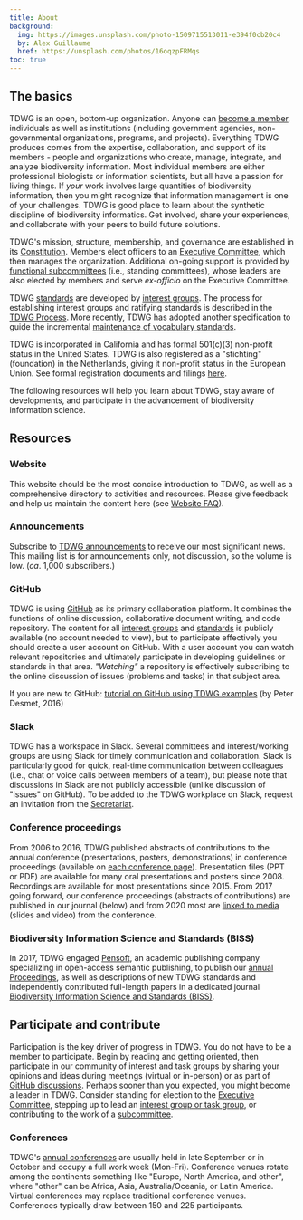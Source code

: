 ```yaml
---
title: About
background:
  img: https://images.unsplash.com/photo-1509715513011-e394f0cb20c4
  by: Alex Guillaume
  href: https://unsplash.com/photos/16oqzpFRMqs
toc: true
---
```


## The basics

TDWG is an open, bottom-up organization. Anyone can [become a member](/about/membership/), individuals as well as institutions (including government agencies, non-governmental organizations, programs, and projects). Everything TDWG produces comes from the expertise, collaboration, and support of its members - people and organizations who create, manage, integrate, and analyze biodiversity information. Most individual members are either professional biologists or information scientists, but all have a passion for living things. If _your_ work involves large quantities of biodiversity information, then you might recognize that information management is one of your challenges. TDWG is good place to learn about the synthetic discipline of biodiversity informatics. Get involved, share your experiences, and collaborate with your peers to build future solutions.

TDWG's mission, structure, membership, and governance are established in its [Constitution](/about/constitution/). Members elect officers to an [Executive Committee](/about/executive/), which then manages the organization. Additional on-going support is provided by [functional subcommittees](/about/committees/) (i.e., standing committees), whose leaders are also elected by members and serve _ex-officio_ on the Executive Committee.

TDWG [standards](/standards/) are developed by [interest groups](/community/). The process for establishing interest groups and ratifying standards is described in the [TDWG Process](/about/process/). More recently, TDWG has adopted another specification to guide the incremental [maintenance of vocabulary standards](/standards/vms/).

TDWG is incorporated in California and has formal 501(c)(3) non-profit status in the United States. TDWG is also registered as a "stichting" (foundation) in the Netherlands, giving it non-profit status in the European Union. See formal registration documents and filings [here](/about/incorporation/).

The following resources will help you learn about TDWG, stay aware of developments, and participate in the advancement of biodiversity information science.

## Resources

### Website

This website should be the most concise introduction to TDWG, as well as a comprehensive directory to activities and resources. Please give feedback and help us maintain the content here (see [Website FAQ](/about/website-faq/)).

### Announcements

Subscribe to [TDWG announcements](http://eepurl.com/8VIvn) to receive our most significant news. This mailing list is for announcements only, not discussion, so the volume is low. (_ca_. 1,000 subscribers.)

### GitHub

TDWG is using [GitHub](https://github.com/tdwg) as its primary collaboration platform. It combines the functions of online discussion, collaborative document writing, and code repository. The content for all [interest groups](/community/) and [standards](/standards/) is publicly available (no account needed to view), but to participate effectively you should create a user account on GitHub. With a user account you can watch relevant repositories and ultimately participate in developing guidelines or standards in that area. _"Watching"_ a repository is effectively subscribing to the online discussion of issues (problems and tasks) in that subject area. 

If you are new to GitHub: [tutorial on GitHub using TDWG examples](https://vimeo.com/album/4308386/video/195812163) (by Peter Desmet, 2016)

### Slack

TDWG has a workspace in Slack. Several committees and interest/working groups are using Slack for timely communication and collaboration.  Slack is particularly good for quick, real-time communication between colleagues (i.e., chat or voice calls between members of a team), but please note that discussions in Slack are not publicly accessible (unlike discussion of "issues" on GitHub).  To be added to the TDWG workplace on Slack, request an invitation from the [Secretariat](mailto:secretariat@tdwg.org?subject=Please%20invite%20me%20to%20TDWG-Slack).

### Conference proceedings

From 2006 to 2016, TDWG published abstracts of contributions to the annual conference (presentations, posters, demonstrations) in conference proceedings (available on [each conference page](/conferences)). Presentation files (PPT or PDF) are available for many oral presentations and posters since 2008. Recordings are available for most presentations since 2015. From 2017 going forward, our conference proceedings (abstracts of contributions) are published in our journal (below) and from 2020 most are [linked to media](https://blog.pensoft.net/2021/07/13/not-your-typical-conference-abstract-tdwg2021/) (slides and video) from the conference. 

### Biodiversity Information Science and Standards (BISS)

In 2017, TDWG engaged [Pensoft](https://pensoft.net/), an academic publishing company specializing in open-access semantic publishing, to publish our [annual Proceedings](https://biss.pensoft.net/collections), as well as descriptions of new TDWG standards and independently contributed full-length papers in a dedicated journal [Biodiversity Information Science and Standards (BISS)](/journal/).

## Participate and contribute

Participation is the key driver of progress in TDWG. You do not have to be a member to participate. Begin by reading and getting oriented, then participate in our community of interest and task groups by sharing your opinions and ideas during meetings (virtual or in-person) or as part of [GitHub discussions](https://github.com/tdwg). Perhaps sooner than you expected, you might become a leader in TDWG. Consider standing for election to the [Executive Committee](/about/executive/), stepping up to lead an [interest group or task group](/community/), or contributing to the work of a [subcommittee](/about/committees/).

### Conferences

TDWG's [annual conferences](/conferences/) are usually held in late September or in October and occupy a full work week (Mon-Fri). Conference venues rotate among the continents something like "Europe, North America, and other", where "other" can be Africa, Asia, Australia/Oceania, or Latin America. Virtual conferences may replace traditional conference venues. Conferences typically draw between 150 and 225 participants.

